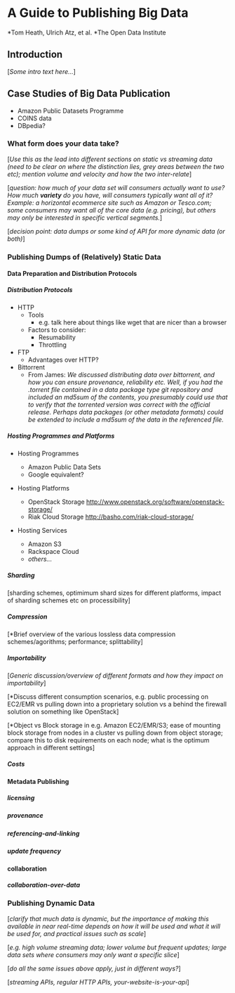 # A Guide to Publishing Big Data

*Tom Heath, Ulrich Atz, et al.
*The Open Data Institute

## Introduction
\[*Some intro text here...*]


## Case Studies of Big Data Publication

* Amazon Public Datasets Programme
* COINS data
* DBpedia?


### What form does your data take?

\[*Use this as the lead into different sections on static vs streaming data (need to be clear on where the distinction lies, grey areas between the two etc); mention volume and velocity and how the two inter-relate*]

\[*question: how much of your data set will consumers actually want to use? How much **variety** do you have, will consumers typically want all of it? Example: a horizontal ecommerce site such as Amazon or Tesco.com; some consumers may want all of the core data (e.g. pricing), but others may only be interested in specific vertical segments.*]
	
\[*decision point: data dumps or some kind of API for more dynamic data (or both)*]


### Publishing Dumps of (Relatively) Static Data


#### Data Preparation and Distribution Protocols

##### Distribution Protocols

* HTTP
    * Tools
        * e.g. talk here about things like wget that are nicer than a browser
    * Factors to consider:
        * Resumability
        * Throttling
* FTP
    * Advantages over HTTP?
* Bittorrent
    * From James: *We discussed distributing data over bittorrent, and how you can ensure provenance, reliability etc. Well, if you had the .torrent file contained in a data package type git repository and included an md5sum of the contents, you presumably could use that to verify that the torrented version was correct with the official release. Perhaps data packages (or other metadata formats) could be extended to include a md5sum of the data in the referenced file.*

##### Hosting Programmes and Platforms

* Hosting Programmes
    * Amazon Public Data Sets
    * Google equivalent?

* Hosting Platforms
    * OpenStack Storage <http://www.openstack.org/software/openstack-storage/>
    * Riak Cloud Storage <http://basho.com/riak-cloud-storage/>

* Hosting Services
    * Amazon S3
    * Rackspace Cloud
    * *others...*


##### Sharding

\[sharding schemes, optimimum shard sizes for different platforms, impact of sharding schemes etc on processibility]

##### Compression

\[*Brief overview of the various lossless data compression schemes/agorithms; performance; splittability]

##### Importability

\[*Generic discussion/overview of different formats and how they impact on importability*]

\[*Discuss different consumption scenarios, e.g. public processing on EC2/EMR vs pulling down into a proprietary solution vs a behind the firewall solution on something like OpenStack]

\[*Object vs Block storage in e.g. Amazon EC2/EMR/S3; ease of mounting block storage from nodes in a cluster vs pulling down from object storage; compare this to disk requirements on each node; what is the optimum approach in different settings]


##### Costs



#### Metadata Publishing

##### licensing

##### provenance

##### referencing-and-linking

##### update frequency

#### collaboration

##### collaboration-over-data


### Publishing Dynamic Data

\[*clarify that much data is dynamic, but the importance of making this available in near real-time depends on how it will be used and what it will be used for, and practical issues such as scale*]

\[*e.g. high volume streaming data; lower volume but frequent updates; large data sets where consumers may only want a specific slice*]

\[*do all the same issues above apply, just in different ways?*]

\[*streaming APIs, regular HTTP APIs, your-website-is-your-api*]

